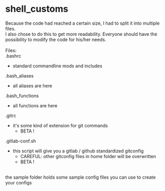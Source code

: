 # shell_customs

Because the code had reached a certain size, I had to split it into multiple files.<br/>
I also chose to do this to get more readability. Everyone should have the possibility to modify the code for his/her needs.<br/>
<br/>
Files:<br/>
.bashrc<br/>
- standard commandline mods and includes<br/>

.bash_aliases<br/>
- all aliases are here<br/>

.bash_functions<br/>
- all functions are here<br/>

.gitrc<br/>
- it's some kind of extension for git commands<br/>
  - BETA !<br/>

.gitlab-conf.sh<br/>
- this script will give you a gitlab / github standardized gitconfig<br/>
  - CAREFUL: other gitconfig files in home folder will be overwritten<br/>
  - BETA !<br/>

<br/>
  the sample folder holds some sample config files you can use to create your configs<br/>